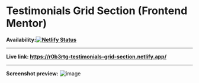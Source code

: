 # Testimonials Grid Section (Frontend Mentor)

**Availability:[![Netlify Status](https://api.netlify.com/api/v1/badges/f89194e3-75d3-4ccf-99e1-fb1820438839/deploy-status)](https://app.netlify.com/sites/r0b3rtg-testimonials-grid-section/deploys)**

---

**Live link: <https://r0b3rtg-testimonials-grid-section.netlify.app/>**

---

**Screenshot preview:**
![image](https://user-images.githubusercontent.com/54260004/147661197-431fbdce-33f1-44ab-9305-94003cedf71d.png)
